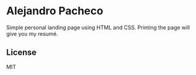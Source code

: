 # Alejandro Pacheco

Simple personal landing page using HTML and CSS. Printing the page will give you my resumé.

## License

MIT
